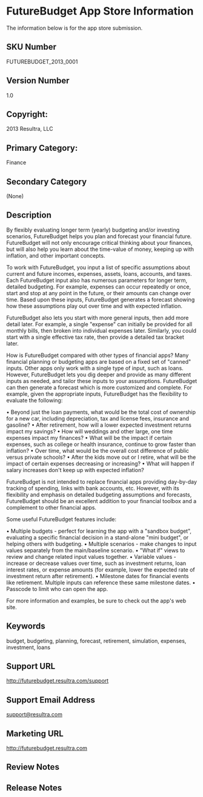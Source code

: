 # FutureBudget App Store Information

The information below is for the app store submission.

## SKU Number

FUTUREBUDGET_2013_0001

## Version Number

1.0

## Copyright:

2013 Resultra, LLC

## Primary Category: 

Finance

## Secondary Category

(None)

## Description

By flexibly evaluating longer term (yearly) budgeting and/or investing scenarios, FutureBudget helps you plan and forecast your financial future. FutureBudget will not only encourage critical thinking about your finances, but will also help you learn about the time-value of money, keeping up with inflation, and other important concepts.

To work with FutureBudget, you input a list of specific assumptions about current and future incomes, expenses, assets, loans, accounts, and taxes. Each FutureBudget input also has numerous parameters for longer term, detailed budgeting. For example, expenses can occur repeatedly or once, start and stop at any point in the future, or their amounts can change over time. Based upon these inputs, FutureBudget  generates a forecast showing how these assumptions play out over time and with expected inflation. 

FutureBudget also lets you start with more general inputs, then add more detail later. For example, a single "expense" can initially be provided for all monthly bills, then broken into individual expenses later. Similarly, you could start with a single effective tax rate, then provide a detailed tax bracket later.

How is FutureBudget compared with other types of financial apps? Many financial planning or budgeting apps are based on a fixed set of "canned" inputs. Other apps only work with a single type of input, such as loans. However, FutureBudget lets you dig deeper and provide as many different inputs as needed, and tailor these inputs to your assumptions. FutureBudget can then generate a forecast which is more customized and complete. For example, given the appropriate inputs, FutureBudget has the flexibility to evaluate the following:

• Beyond just the loan payments, what would be the total cost of ownership for a new car, including depreciation, tax and license fees, insurance and gasoline?
• After retirement, how will a lower expected investment returns impact my savings?
• How will weddings and other large, one time expenses impact my finances?
• What will be the impact if certain expenses, such as college or health insurance, continue to grow faster than inflation?
• Over time, what would be the overall cost difference of public versus private schools?
• After the kids move out or I retire, what will be the impact of certain expenses decreasing or increasing?
• What will happen if salary increases don't keep up with expected inflation?

FutureBudget is not intended to replace financial apps providing day-by-day tracking of spending, links with bank accounts, etc. However, with its flexibility and emphasis on detailed budgeting assumptions and forecasts, FutureBudget should be an excellent addition to your financial toolbox and a complement to other financial apps.

Some useful FutureBudget features include: 

• Multiple budgets - perfect for learning the app with a "sandbox budget", evaluating a specific financial decision in a stand-alone "mini budget", or helping others with budgeting.
• Multiple scenarios - make changes to input values separately from the main/baseline scenario.
• "What if" views to review and change related input values together.
• Variable values - increase or decrease values over time, such as investment returns, loan interest rates, or expense amounts (for example, lower the expected rate of investment return after retirement).
• Milestone dates for financial events like retirement. Multiple inputs can reference these same milestone dates.
• Passcode to limit who can open the app.

For more information and examples, be sure to check out the app's web site.

## Keywords

budget, budgeting, planning, forecast, retirement, simulation, expenses, investment, loans

## Support URL

http://futurebudget.resultra.com/support

## Support Email Address

support@resultra.com

## Marketing URL

http://futurebudget.resultra.com

## Review Notes

## Release Notes